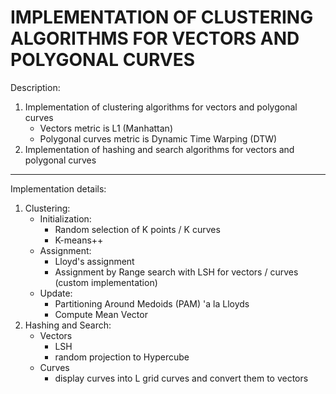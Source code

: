 # IMPLEMENTATION OF CLUSTERING ALGORITHMS FOR VECTORS AND POLYGONAL CURVES

Description:
1. Implementation of clustering algorithms for vectors and polygonal curves
    - Vectors metric is L1 (Manhattan)
    - Polygonal curves metric is Dynamic Time Warping (DTW)
2. Implementation of hashing and search algorithms for vectors and polygonal curves
------------------------
Implementation details:
1. Clustering:
    - Initialization:
        - Random selection of K points / K curves
        - K-means++
    - Assignment:
        - Lloyd's assignment
        - Assignment by Range search with LSH for vectors / curves (custom implementation)
    - Update:
        - Partitioning Around Medoids (PAM) 'a la Lloyds
        - Compute Mean Vector
2. Hashing and Search:
    - Vectors
        - LSH 
        - random projection to Hypercube
    - Curves
        - display curves into L grid curves and convert them to vectors
